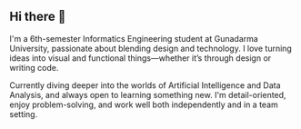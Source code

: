 ## Hi there 👋

I'm a 6th-semester Informatics Engineering student at Gunadarma University, passionate about blending design and technology. I love turning ideas into visual and functional things—whether it’s through design or writing code.

Currently diving deeper into the worlds of Artificial Intelligence and Data Analysis, and always open to learning something new. I'm detail-oriented, enjoy problem-solving, and work well both independently and in a team setting.


<!--
**kirlyr/kirlyr** is a ✨ _special_ ✨ repository because its `README.md` (this file) appears on your GitHub profile.

Here are some ideas to get you started:

- 🔭 I’m currently working on ...
- 🌱 I’m currently learning ...
- 👯 I’m looking to collaborate on ...
- 🤔 I’m looking for help with ...
- 💬 Ask me about ...
- 📫 How to reach me: ...
- 😄 Pronouns: ...
- ⚡ Fun fact: ...
-->
